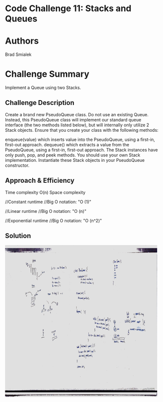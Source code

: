 # Code Challenge 11: Stacks and Queues

# Authors
Brad Smialek

# Challenge Summary
Implement a Queue using two Stacks.

## Challenge Description
Create a brand new PseudoQueue class. Do not use an existing Queue. Instead, this PseudoQueue class will implement our standard queue interface (the two methods listed below), but will internally only utilize 2 Stack objects. Ensure that you create your class with the following methods:

enqueue(value) which inserts value into the PseudoQueue, using a first-in, first-out approach.
dequeue() which extracts a value from the PseudoQueue, using a first-in, first-out approach.
The Stack instances have only push, pop, and peek methods. You should use your own Stack implementation. Instantiate these Stack objects in your PseudoQueue constructor.

## Approach & Efficiency
<!-- What approach did you take? Why? What is the Big O space/time for this approach? -->

Time complexity
O(n)
Space complexity

//Constant runtime 
//Big O notation: "O (1)"

//Linear runtime
//Big O notation: "O (n)"

//Exponential runtime
//Big O notation: "O (n^2)"

## Solution
<img src="./assets/queuewithstacks.jpg" alt="drawing" width="500" height="500"/>